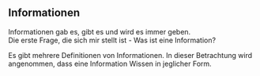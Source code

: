 ## Informationen
Informationen gab es, gibt es und wird es immer geben.\
Die erste Frage, die sich mir stellt ist - Was ist eine Information?

Es gibt mehrere Definitionen von Informationen. In dieser Betrachtung wird angenommen, dass eine Information
Wissen in jeglicher Form. 
